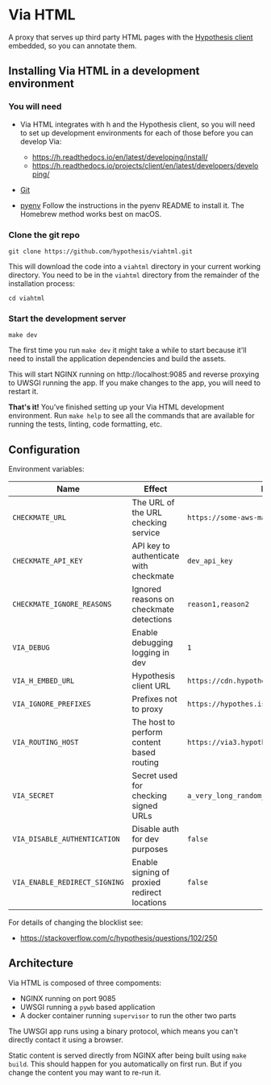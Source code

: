 Via HTML
========

A proxy that serves up third party HTML pages with the
[Hypothesis client](https://github.com/hypothesis/client) embedded, so you can
annotate them.

Installing Via HTML in a development environment
------------------------------------------------

### You will need

* Via HTML integrates with h and the Hypothesis client, so you will need to
  set up development environments for each of those before you can develop Via:

  * https://h.readthedocs.io/en/latest/developing/install/
  * https://h.readthedocs.io/projects/client/en/latest/developers/developing/

* [Git](https://git-scm.com/)

* [pyenv](https://github.com/pyenv/pyenv)
  Follow the instructions in the pyenv README to install it.
  The Homebrew method works best on macOS.

### Clone the git repo

    git clone https://github.com/hypothesis/viahtml.git

This will download the code into a `viahtml` directory in your current working
directory. You need to be in the `viahtml` directory from the remainder of the
installation process:

    cd viahtml

### Start the development server

    make dev

The first time you run `make dev` it might take a while to start because it'll
need to install the application dependencies and build the assets.

This will start NGINX running on http://localhost:9085 and reverse proxying to
UWSGI running the app. If you make changes to the app, you will need to restart
it.

**That's it!** You’ve finished setting up your Via HTML development environment. 
Run `make help` to see all the commands that are available for running the tests,
linting, code formatting, etc.

Configuration
-------------

Environment variables:

| Name | Effect | Example |
|------|--------|---------|
| `CHECKMATE_URL`       | The URL of the URL checking service       | `https://some-aws-machine` |
| `CHECKMATE_API_KEY`   | API key to authenticate with checkmate    | `dev_api_key` |
| `CHECKMATE_IGNORE_REASONS`   | Ignored reasons on checkmate detections    | `reason1,reason2` |
| `VIA_DEBUG`           | Enable debugging logging in dev           | `1` |
| `VIA_H_EMBED_URL`     | Hypothesis client URL                     | `https://cdn.hypothes.is/hypothesis` |
| `VIA_IGNORE_PREFIXES` | Prefixes not to proxy                     | `https://hypothes.is/,https://qa.hypothes.is/` |
| `VIA_ROUTING_HOST`    | The host to perform content based routing | `https://via3.hypothes.is` |
| `VIA_SECRET`          | Secret used for checking signed URLs      | `a_very_long_random_string` |
| `VIA_DISABLE_AUTHENTICATION` | Disable auth for dev purposes      | `false` |
| `VIA_ENABLE_REDIRECT_SIGNING` | Enable signing of proxied redirect locations | `false` |


For details of changing the blocklist see:

 * https://stackoverflow.com/c/hypothesis/questions/102/250

Architecture
------------

Via HTML is composed of three compoments:

 * NGINX running on port 9085
 * UWSGI running a `pywb` based application
 * A docker container running `supervisor` to run the other two parts
 
The UWSGI app runs using a binary protocol, which means you can't directly
contact it using a browser.

Static content is served directly from NGINX after being built using 
`make build`. This should happen for you automatically on first run. But if
you change the content you may want to re-run it.
